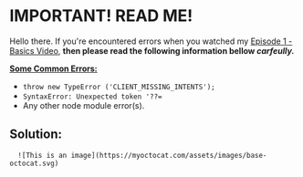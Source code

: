 # IMPORTANT! READ ME!
Hello there. If you're encountered errors when you watched my [Episode 1 - Basics Video](https://www.youtube.com/watch?v=8pbcFKzDgKY&t=676s), **then please read the following information bellow _carfeully._**

<ins> **Some Common Errors:** </ins>
- `throw new TypeError ('CLIENT_MISSING_INTENTS');`
- `SyntaxError: Unexpected token '??=`
- Any other node module error(s).

## </ins> **Solution:** </ins>


      ![This is an image](https://myoctocat.com/assets/images/base-octocat.svg)
